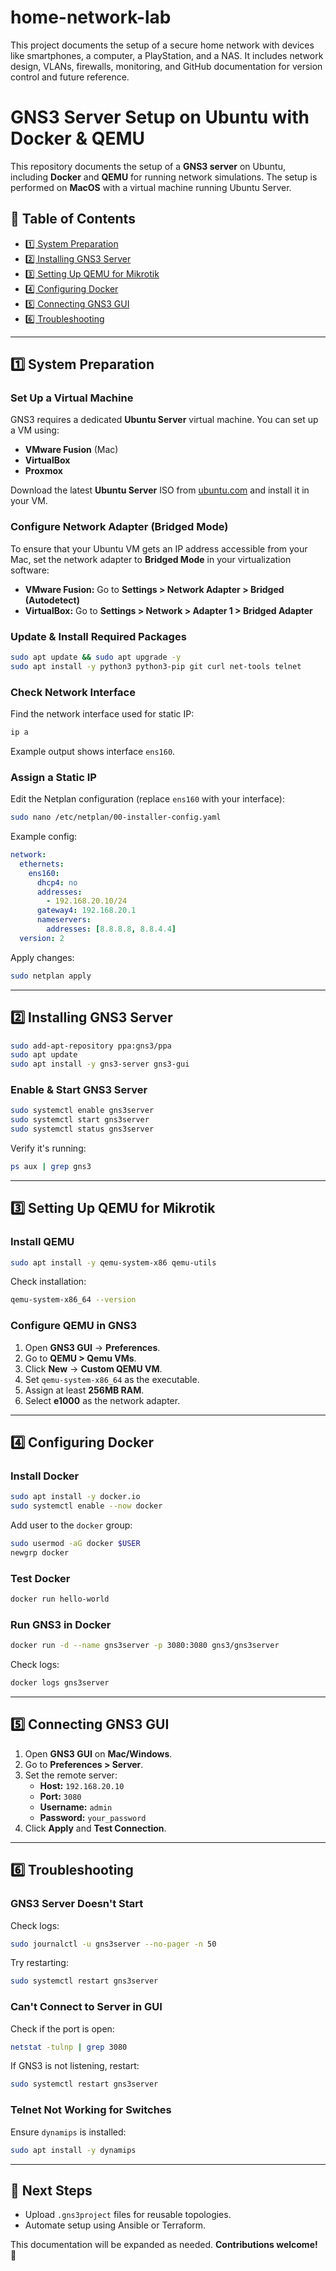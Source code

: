 # home-network-lab
This project documents the setup of a secure home network with devices like smartphones, a computer, a PlayStation, and a NAS. It includes network design, VLANs, firewalls, monitoring, and GitHub documentation for version control and future reference.



# **GNS3 Server Setup on Ubuntu with Docker & QEMU**

This repository documents the setup of a **GNS3 server** on Ubuntu, including **Docker** and **QEMU** for running network simulations. The setup is performed on **MacOS** with a virtual machine running Ubuntu Server.

## **📌 Table of Contents**
- [1️⃣ System Preparation](#1️⃣-system-preparation)
- [2️⃣ Installing GNS3 Server](#2️⃣-installing-gns3-server)
- [3️⃣ Setting Up QEMU for Mikrotik](#3️⃣-setting-up-qemu-for-mikrotik)
- [4️⃣ Configuring Docker](#4️⃣-configuring-docker)
- [5️⃣ Connecting GNS3 GUI](#5️⃣-connecting-gns3-gui)
- [6️⃣ Troubleshooting](#6️⃣-troubleshooting)

---

## **1️⃣ System Preparation**
### **Set Up a Virtual Machine**
GNS3 requires a dedicated **Ubuntu Server** virtual machine. You can set up a VM using:
- **VMware Fusion** (Mac)
- **VirtualBox**
- **Proxmox**

Download the latest **Ubuntu Server** ISO from [ubuntu.com](https://ubuntu.com/download/server) and install it in your VM.

### **Configure Network Adapter (Bridged Mode)**
To ensure that your Ubuntu VM gets an IP address accessible from your Mac, set the network adapter to **Bridged Mode** in your virtualization software:
- **VMware Fusion:** Go to **Settings > Network Adapter > Bridged (Autodetect)**
- **VirtualBox:** Go to **Settings > Network > Adapter 1 > Bridged Adapter**

### **Update & Install Required Packages**
```sh
sudo apt update && sudo apt upgrade -y
sudo apt install -y python3 python3-pip git curl net-tools telnet
```

### **Check Network Interface**
Find the network interface used for static IP:
```sh
ip a
```
Example output shows interface `ens160`.

### **Assign a Static IP**
Edit the Netplan configuration (replace `ens160` with your interface):
```sh
sudo nano /etc/netplan/00-installer-config.yaml
```
Example config:
```yaml
network:
  ethernets:
    ens160:
      dhcp4: no
      addresses:
        - 192.168.20.10/24
      gateway4: 192.168.20.1
      nameservers:
        addresses: [8.8.8.8, 8.8.4.4]
  version: 2
```
Apply changes:
```sh
sudo netplan apply
```

---

## **2️⃣ Installing GNS3 Server**
```sh
sudo add-apt-repository ppa:gns3/ppa
sudo apt update
sudo apt install -y gns3-server gns3-gui
```
### **Enable & Start GNS3 Server**
```sh
sudo systemctl enable gns3server
sudo systemctl start gns3server
sudo systemctl status gns3server
```
Verify it's running:
```sh
ps aux | grep gns3
```

---

## **3️⃣ Setting Up QEMU for Mikrotik**
### **Install QEMU**
```sh
sudo apt install -y qemu-system-x86 qemu-utils
```
Check installation:
```sh
qemu-system-x86_64 --version
```

### **Configure QEMU in GNS3**
1. Open **GNS3 GUI** → **Preferences**.
2. Go to **QEMU > Qemu VMs**.
3. Click **New** → **Custom QEMU VM**.
4. Set `qemu-system-x86_64` as the executable.
5. Assign at least **256MB RAM**.
6. Select **e1000** as the network adapter.

---

## **4️⃣ Configuring Docker**
### **Install Docker**
```sh
sudo apt install -y docker.io
sudo systemctl enable --now docker
```
Add user to the `docker` group:
```sh
sudo usermod -aG docker $USER
newgrp docker
```
### **Test Docker**
```sh
docker run hello-world
```
### **Run GNS3 in Docker**
```sh
docker run -d --name gns3server -p 3080:3080 gns3/gns3server
```
Check logs:
```sh
docker logs gns3server
```

---

## **5️⃣ Connecting GNS3 GUI**
1. Open **GNS3 GUI** on **Mac/Windows**.
2. Go to **Preferences > Server**.
3. Set the remote server:
   - **Host:** `192.168.20.10`
   - **Port:** `3080`
   - **Username:** `admin`
   - **Password:** `your_password`
4. Click **Apply** and **Test Connection**.

---

## **6️⃣ Troubleshooting**
### **GNS3 Server Doesn't Start**
Check logs:
```sh
sudo journalctl -u gns3server --no-pager -n 50
```
Try restarting:
```sh
sudo systemctl restart gns3server
```

### **Can't Connect to Server in GUI**
Check if the port is open:
```sh
netstat -tulnp | grep 3080
```
If GNS3 is not listening, restart:
```sh
sudo systemctl restart gns3server
```

### **Telnet Not Working for Switches**
Ensure `dynamips` is installed:
```sh
sudo apt install -y dynamips
```

---

## **💾 Next Steps**
- Upload `.gns3project` files for reusable topologies.
- Automate setup using Ansible or Terraform.

This documentation will be expanded as needed. **Contributions welcome!** 🚀



